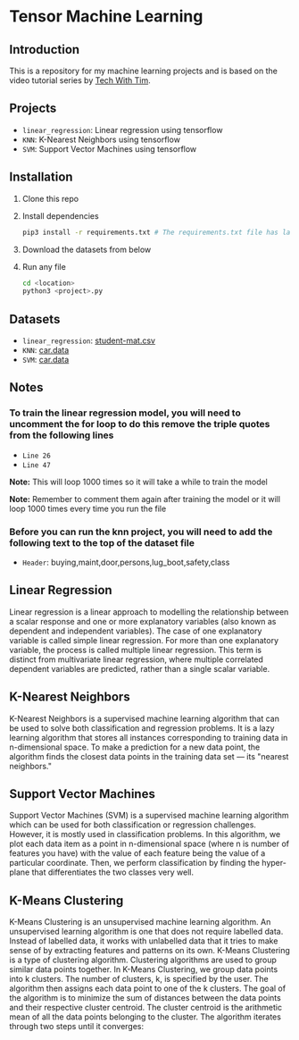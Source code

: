 # Tensor Machine Learning

## Introduction

This is a repository for my machine learning projects and is based on the video tutorial series by [Tech With Tim](https://www.youtube.com/playlist?list=PLzMcBGfZo4-mP7qA9cagf68V06sko5otr).

## Projects

* `linear_regression`: Linear regression using tensorflow
* `KNN`: K-Nearest Neighbors using tensorflow
* `SVM`: Support Vector Machines using tensorflow

## Installation

1. Clone this repo
2. Install dependencies

    ```bash
    pip3 install -r requirements.txt # The requirements.txt file has last been updated on 20-05-2023
    ```

3. Download the datasets from below
4. Run any file

    ```bash
    cd <location>
    python3 <project>.py
    ```

## Datasets

* `linear_regression`: [student-mat.csv](https://archive.ics.uci.edu/ml/datasets/Student+Performance)
* `KNN`: [car.data](https://archive.ics.uci.edu/ml/datasets/Car+Evaluation)
* `SVM`: [car.data](https://archive.ics.uci.edu/ml/datasets/Car+Evaluation)

## Notes

### To train the linear regression model, you will need to uncomment the for loop to do this remove the triple quotes from the following lines

* `Line 26`
* `Line 47`

**Note:** This will loop 1000 times so it will take a while to train the model

**Note:** Remember to comment them again after training the model or it will loop 1000 times every time you run the file

### Before you can run the knn project, you will need to add the following text to the top of the dataset file

* `Header`: buying,maint,door,persons,lug_boot,safety,class

## Linear Regression

Linear regression is a linear approach to modelling the relationship between a scalar response and one or more explanatory variables (also known as dependent and independent variables). The case of one explanatory variable is called simple linear regression. For more than one explanatory variable, the process is called multiple linear regression. This term is distinct from multivariate linear regression, where multiple correlated dependent variables are predicted, rather than a single scalar variable.

## K-Nearest Neighbors

K-Nearest Neighbors is a supervised machine learning algorithm that can be used to solve both classification and regression problems. It is a lazy learning algorithm that stores all instances corresponding to training data in n-dimensional space. To make a prediction for a new data point, the algorithm finds the closest data points in the training data set — its "nearest neighbors."

## Support Vector Machines

Support Vector Machines (SVM) is a supervised machine learning algorithm which can be used for both classification or regression challenges. However, it is mostly used in classification problems. In this algorithm, we plot each data item as a point in n-dimensional space (where n is number of features you have) with the value of each feature being the value of a particular coordinate. Then, we perform classification by finding the hyper-plane that differentiates the two classes very well.

## K-Means Clustering

K-Means Clustering is an unsupervised machine learning algorithm. An unsupervised learning algorithm is one that does not require labelled data. Instead of labelled data, it works with unlabelled data that it tries to make sense of by extracting features and patterns on its own. K-Means Clustering is a type of clustering algorithm. Clustering algorithms are used to group similar data points together. In K-Means Clustering, we group data points into k clusters. The number of clusters, k, is specified by the user. The algorithm then assigns each data point to one of the k clusters. The goal of the algorithm is to minimize the sum of distances between the data points and their respective cluster centroid. The cluster centroid is the arithmetic mean of all the data points belonging to the cluster. The algorithm iterates through two steps until it converges:
